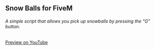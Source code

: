 ## Snow Balls for FiveM

###### A simple script that allows you pick up snowballs by pressing the "G" button.
[Preview on YouTube](https://www.youtube.com/watch?v=OpgtYp0lcdM)
